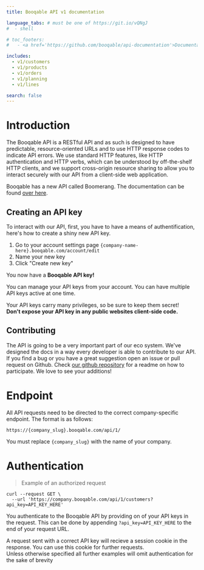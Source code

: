 ```yaml
---
title: Booqable API v1 documentation

language_tabs: # must be one of https://git.io/vQNgJ
#  - shell

# toc_footers:
#   - <a href='https://github.com/booqable/api-documentation'>Documentation on GitHub</a>

includes:
  - v1/customers
  - v1/products
  - v1/orders
  - v1/planning
  - v1/lines

search: false
---
```


# Introduction

The Booqable API is a RESTful API and as such is designed to have predictable, resource-oriented URLs and to use HTTP response codes to indicate API errors. We use standard HTTP features, like HTTP authentication and HTTP verbs, which can be understood by off-the-shelf HTTP clients, and we support cross-origin resource sharing to allow you to interact securely with our API from a client-side web application.

<aside class="notice">
  Booqable has a new API called Boomerang. The documentation can be found <a href="/v4.html" title="Boomerang API documentation">over here</a>.
</aside>

## Creating an API key
To interact with our API, first, you have to have a means of authentification, here's how to create a shiny new API key.

1. Go to your account settings page
`{company-name-here}.booqable.com/account/edit`
2. Name your new key
3. Click "Create new key"

<aside class="success">
  You now have a <b>Booqable API key!</b>
</aside>

You can manage your API keys from your account.
You can have multiple API keys active at one time.

<aside class="warning">
  Your API keys carry many privileges, so be sure to keep them secret! <br>
  <b>Don't expose your API key in any public websites client-side code.</b>
</aside>

## Contributing

The API is going to be a very important part of our eco system. We've designed the docs in a way every developer is able to contribute to our API. If you find a bug or you have a great suggestion open an issue or pull request on Github. Check [our github repository](https://github.com/booqable/api-documentation) for a readme on how to participate. We love to see your additions!

# Endpoint

All API requests need to be directed to the correct company-specific endpoint.
The format is as follows:

`https://{company_slug}.booqable.com/api/1/`

<aside class="notice">
  You must replace <code>{company_slug}</code> with the name of your company.
</aside>

# Authentication

> Example of an authorized request

```shell
curl --request GET \
  --url 'https://company.booqable.com/api/1/customers?api_key=API_KEY_HERE'
```

You authenticate to the Booqable API by providing on of your API keys in the request.
This can be done by appending `?api_key=API_KEY_HERE` to the end of your request URL.

<aside class="notice">
  A request sent with a correct API key will recieve a session cookie in the response. You can use this cookie for further requests.
</aside>

<aside class="notice">
  Unless otherwise specified all further examples will omit authentication for the sake of brevity
</aside>
